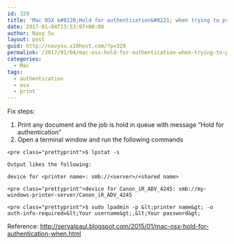 ```yaml
---
id: 329
title: 'Mac OSX &#8220;Hold for authentication&#8221; when trying to print'
date: 2017-01-04T13:53:07+00:00
author: Navy Su
layout: post
guid: http://navysu.x10host.com/?p=329
permalink: /2017/01/04/mac-osx-hold-for-authentication-when-trying-to-print/
categories:
  - Mac
tags:
  - authentication
  - osx
  - print
---
```

Fix steps:

  1. Print any document and the job is hold in queue with message &#8220;Hold for authentication&#8221;
  2. Open a terminal window and run the following commands<!--?prettify linenums=true?-->
    
    <pre class="prettyprint">$ lpstat -s
</pre>
    
    Output likes the following:
  
    device for <printer name>: smb://<server>/<shared name>
    
    <pre class="prettyprint">device for Canon_iR_ADV_4245: smb://my-windows-printer-server/Canon_iR_ADV_4245
</pre>
    
    <pre class="prettyprint">$ sudo lpadmin -p &lt;printer name&gt; -o auth-info-required=&lt;Your username&gt;,&lt;Your password&gt;
</pre>

Reference: <a href="http://servalpaul.blogspot.com/2015/01/mac-osx-hold-for-authentication-when.html" target="_blank">http://servalpaul.blogspot.com/2015/01/mac-osx-hold-for-authentication-when.html</a>
